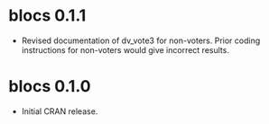 # blocs 0.1.1

 - Revised documentation of dv_vote3 for non-voters. Prior coding instructions for non-voters would give incorrect results.

# blocs 0.1.0

 - Initial CRAN release.
